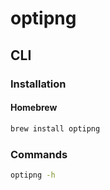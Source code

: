 # optipng

## CLI

### Installation

#### Homebrew

```sh
brew install optipng
```

### Commands

```sh
optipng -h
```
